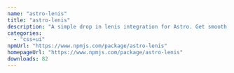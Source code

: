 ```yaml
---
name: "astro-lenis"
title: "astro-lenis"
description: "A simple drop in lenis integration for Astro. Get smooth or die trying."
categories:
  - "css+ui"
npmUrl: "https://www.npmjs.com/package/astro-lenis"
homepageUrl: "https://www.npmjs.com/package/astro-lenis"
downloads: 82
---
```

